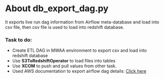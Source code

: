# About db_export_dag.py

It exports live run dag information from Airflow meta-database and load into csv file, then csv file is used to load into redshift database.

### Task to do:
- Create ETL DAG in MWAA environment to export csv and load into redshift database
- Use **S3ToRedshiftOperator** to load files into tables
- Use **XCOM** to push and pull values from other task.
- Used AWS documentation to export airflow dag details: [Click here](https://docs.aws.amazon.com/mwaa/latest/userguide/samples-dag-run-info-to-csv.html)




